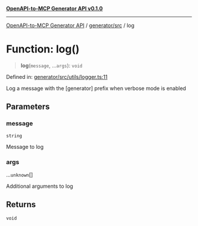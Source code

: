 [**OpenAPI-to-MCP Generator API v0.1.0**](../../../README.md)

***

[OpenAPI-to-MCP Generator API](../../../modules.md) / [generator/src](../README.md) / log

# Function: log()

> **log**(`message`, ...`args`): `void`

Defined in: [generator/src/utils/logger.ts:11](https://github.com/salacoste/openapi-mcp-generator/blob/fda5c6400a831cddbad9eacd652e11b2f7410b22/packages/generator/src/utils/logger.ts#L11)

Log a message with the [generator] prefix when verbose mode is enabled

## Parameters

### message

`string`

Message to log

### args

...`unknown`[]

Additional arguments to log

## Returns

`void`
